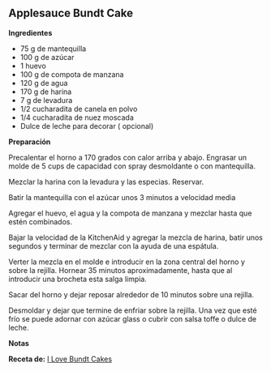 ## Applesauce Bundt Cake

**Ingredientes**

- 75 g de mantequilla
- 100 g de azúcar
- 1 huevo
- 100 g de compota de manzana
- 120 g de agua
- 170 g de harina
- 7 g de levadura
- 1/2 cucharadita de canela en polvo
- 1/4 cucharadita de nuez moscada
- Dulce de leche para decorar ( opcional)

**Preparación**

Precalentar el horno a 170 grados con calor arriba y abajo. Engrasar un molde de 5 cups de capacidad con spray desmoldante o con mantequilla.

Mezclar la harina con la levadura y las especias. Reservar.

Batir la mantequilla con el azúcar unos 3 minutos a velocidad media

Agregar el huevo, el agua y la compota de manzana y mezclar hasta que estén combinados.

Bajar la velocidad de la KitchenAid y agregar la mezcla de harina, batir unos segundos y terminar de mezclar con la ayuda de una espátula.

Verter la mezcla en el molde e introducir en la zona central del horno y sobre la rejilla. Hornear 35 minutos aproximadamente, hasta que al introducir una brocheta esta salga limpia.

Sacar del horno y dejar reposar alrededor de 10 minutos sobre una rejilla.

Desmoldar y dejar que termine de enfriar sobre la rejilla. Una vez que esté frío se puede adornar con azúcar glass o cubrir con salsa toffe o dulce de leche.

**Notas**



**Receta de:** [I Love Bundt Cakes](http://www.ilovebundtcakes.com/applesauce-bundt-cake-bundtbakers)
